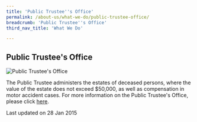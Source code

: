 ```yaml
---
title: 'Public Trustee''s Office'
permalink: /about-us/what-we-do/public-trustee-office/
breadcrumb: 'Public Trustee''s Office'
third_nav_title: 'What We Do'

---
```



<style> 
  .image {width: 600px;} 
  .image img {max-width: 100%;} 
</style>

Public Trustee's Office
---

<div class="image"><img src="/images/1422440450128.jpg/" title="Public Trustee's Office" alt="Public Trustee's Office"></div>

The Public Trustee administers the estates of deceased persons, where the value of the estate does not exceed $50,000, as well as compensation in motor accident cases. For more information on the Public Trustee's Office, please click [here](https://pto.mlaw.gov.sg/).

<p class="right-side-updated">Last updated on 28 Jan 2015</p>
